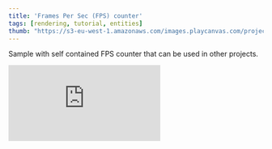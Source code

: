 ```yaml
---
title: 'Frames Per Sec (FPS) counter'
tags: [rendering, tutorial, entities]
thumb: "https://s3-eu-west-1.amazonaws.com/images.playcanvas.com/projects/12/433323/373838-image-75.jpg"
---
```


Sample with self contained FPS counter that can be used in other projects.

<div className="iframe-container">
    <iframe loading="lazy" src="https://playcanv.as/p/VRCXOsxi/" title="Frames Per Sec (FPS) counter" webkitallowfullscreen="true" mozallowfullscreen="true" allow="autoplay" allowfullscreen="true" allowvr="" scrolling="no" frameborder="0" />
</div>
